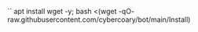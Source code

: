 

``
apt install wget -y; bash <(wget -qO-
raw.githubusercontent.com/cybercoary/bot/main/Install)
```
